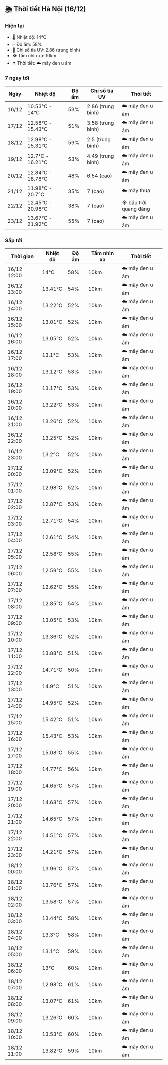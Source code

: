 ## 🌦️ Thời tiết Hà Nội (16/12)

### Hiện tại

- 🌡️ Nhiệt độ: 14℃
- 💦 Độ ẩm: 58%
- 🌟 Chỉ số tia UV: 2.86 (trung bình)
- 👁️ Tầm nhìn xa: 10km
- ☂️ Thời tiết: ☁️ mây đen u ám

### 7 ngày tới

| Ngày | Nhiệt độ | Độ ẩm | Chỉ số tia UV | Thời tiết |
| --- | --- | --- | --- | --- |
| 16/12 | 10.53℃ - 14℃ | 53% | 2.86 (trung bình) | ☁️ mây đen u ám |
| 17/12 | 12.58℃ - 15.43℃ | 51% | 3.58 (trung bình) | ☁️ mây đen u ám |
| 18/12 | 12.98℃ - 15.31℃ | 59% | 2.5 (trung bình) | ☁️ mây đen u ám |
| 19/12 | 12.7℃ - 16.21℃ | 53% | 4.49 (trung bình) | ☁️ mây đen u ám |
| 20/12 | 12.84℃ - 18.78℃ | 48% | 6.54 (cao) | ☁️ mây đen u ám |
| 21/12 | 11.98℃ - 20.7℃ | 35% | 7 (cao) | ☁️ mây thưa |
| 22/12 | 12.45℃ - 20.98℃ | 38% | 7 (cao) | ☀️ bầu trời quang đãng |
| 23/12 | 13.67℃ - 21.92℃ | 55% | 7 (cao) | ☁️ mây đen u ám |

### Sắp tới

| Thời gian | Nhiệt độ | Độ ẩm | Tầm nhìn xa | Thời tiết |
| --- | --- | --- | --- | --- |
| 16/12 12:00 | 14℃ | 58% | 10km | ☁️ mây đen u ám |
| 16/12 13:00 | 13.41℃ | 54% | 10km | ☁️ mây đen u ám |
| 16/12 14:00 | 13.22℃ | 52% | 10km | ☁️ mây đen u ám |
| 16/12 15:00 | 13.01℃ | 52% | 10km | ☁️ mây đen u ám |
| 16/12 16:00 | 13.05℃ | 52% | 10km | ☁️ mây đen u ám |
| 16/12 17:00 | 13.1℃ | 53% | 10km | ☁️ mây đen u ám |
| 16/12 18:00 | 13.12℃ | 53% | 10km | ☁️ mây đen u ám |
| 16/12 19:00 | 13.17℃ | 53% | 10km | ☁️ mây đen u ám |
| 16/12 20:00 | 13.22℃ | 53% | 10km | ☁️ mây đen u ám |
| 16/12 21:00 | 13.26℃ | 52% | 10km | ☁️ mây đen u ám |
| 16/12 22:00 | 13.25℃ | 52% | 10km | ☁️ mây đen u ám |
| 16/12 23:00 | 13.2℃ | 52% | 10km | ☁️ mây đen u ám |
| 17/12 00:00 | 13.09℃ | 52% | 10km | ☁️ mây đen u ám |
| 17/12 01:00 | 12.98℃ | 52% | 10km | ☁️ mây đen u ám |
| 17/12 02:00 | 12.87℃ | 53% | 10km | ☁️ mây đen u ám |
| 17/12 03:00 | 12.71℃ | 54% | 10km | ☁️ mây đen u ám |
| 17/12 04:00 | 12.61℃ | 54% | 10km | ☁️ mây đen u ám |
| 17/12 05:00 | 12.58℃ | 55% | 10km | ☁️ mây đen u ám |
| 17/12 06:00 | 12.59℃ | 55% | 10km | ☁️ mây đen u ám |
| 17/12 07:00 | 12.62℃ | 55% | 10km | ☁️ mây đen u ám |
| 17/12 08:00 | 12.85℃ | 54% | 10km | ☁️ mây đen u ám |
| 17/12 09:00 | 13.05℃ | 53% | 10km | ☁️ mây đen u ám |
| 17/12 10:00 | 13.36℃ | 52% | 10km | ☁️ mây đen u ám |
| 17/12 11:00 | 13.88℃ | 51% | 10km | ☁️ mây đen u ám |
| 17/12 12:00 | 14.71℃ | 50% | 10km | ☁️ mây đen u ám |
| 17/12 13:00 | 14.9℃ | 51% | 10km | ☁️ mây đen u ám |
| 17/12 14:00 | 14.95℃ | 52% | 10km | ☁️ mây đen u ám |
| 17/12 15:00 | 15.42℃ | 51% | 10km | ☁️ mây đen u ám |
| 17/12 16:00 | 15.43℃ | 53% | 10km | ☁️ mây đen u ám |
| 17/12 17:00 | 15.08℃ | 55% | 10km | ☁️ mây đen u ám |
| 17/12 18:00 | 14.77℃ | 56% | 10km | ☁️ mây đen u ám |
| 17/12 19:00 | 14.65℃ | 57% | 10km | ☁️ mây đen u ám |
| 17/12 20:00 | 14.68℃ | 57% | 10km | ☁️ mây đen u ám |
| 17/12 21:00 | 14.65℃ | 57% | 10km | ☁️ mây đen u ám |
| 17/12 22:00 | 14.51℃ | 57% | 10km | ☁️ mây đen u ám |
| 17/12 23:00 | 14.21℃ | 57% | 10km | ☁️ mây đen u ám |
| 18/12 00:00 | 13.96℃ | 57% | 10km | ☁️ mây đen u ám |
| 18/12 01:00 | 13.76℃ | 57% | 10km | ☁️ mây đen u ám |
| 18/12 02:00 | 13.58℃ | 57% | 10km | ☁️ mây đen u ám |
| 18/12 03:00 | 13.44℃ | 58% | 10km | ☁️ mây đen u ám |
| 18/12 04:00 | 13.3℃ | 58% | 10km | ☁️ mây đen u ám |
| 18/12 05:00 | 13.1℃ | 59% | 10km | ☁️ mây đen u ám |
| 18/12 06:00 | 13℃ | 60% | 10km | ☁️ mây đen u ám |
| 18/12 07:00 | 12.98℃ | 61% | 10km | ☁️ mây đen u ám |
| 18/12 08:00 | 13.07℃ | 61% | 10km | ☁️ mây đen u ám |
| 18/12 09:00 | 13.26℃ | 60% | 10km | ☁️ mây đen u ám |
| 18/12 10:00 | 13.53℃ | 60% | 10km | ☁️ mây đen u ám |
| 18/12 11:00 | 13.82℃ | 59% | 10km | ☁️ mây đen u ám |
